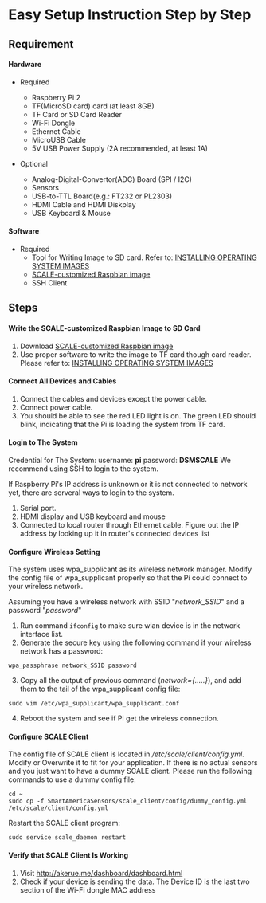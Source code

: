 # Easy Setup Instruction Step by Step    
## Requirement    
#### Hardware  
* Required  
    * Raspberry Pi 2
    * TF(MicroSD card) card (at least 8GB)
    * TF Card or SD Card Reader
    * Wi-Fi Dongle
    * Ethernet Cable
    * MicroUSB Cable
    * 5V USB Power Supply (2A recommended, at least 1A)

* Optional
    * Analog-Digital-Convertor(ADC) Board (SPI / I2C)
    * Sensors
    * USB-to-TTL Board(e.g.: FT232 or PL2303)
    * HDMI Cable and HDMI Diskplay
    * USB Keyboard & Mouse

#### Software
* Required
    * Tool for Writing Image to SD card. Refer to: [INSTALLING OPERATING SYSTEM IMAGES](https://www.raspberrypi.org/documentation/installation/installing-images/README.md)
    * [SCALE-customized Raspbian image](https://onedrive.live.com/redir?resid=DEE587B7CF2B9C26!1145&authkey=!AD1p3MoE2IOZ2lU&ithint=file%2czip)
    * SSH Client

## Steps
#### Write the SCALE-customized Raspbian Image to SD Card
1. Download [SCALE-customized Raspbian image](https://onedrive.live.com/redir?resid=DEE587B7CF2B9C26!1145&authkey=!AD1p3MoE2IOZ2lU&ithint=file%2czip)
2. Use proper software to write the image to TF card though card reader. Please refer to: [INSTALLING OPERATING SYSTEM IMAGES](https://www.raspberrypi.org/documentation/installation/installing-images/README.md)

#### Connect All Devices and Cables
1. Connect the cables and devices except the power cable. 
2. Connect power cable. 
3. You should be able to see the red LED light is on. The green LED should blink, indicating that the Pi is loading the system from TF card.

#### Login to The System
Credential for The System:
username: __pi__
password: __DSMSCALE__
We recommend using SSH to login to the system.

If Raspberry Pi's IP address is unknown or it is not connected to network yet, there are serveral ways to login to the system.

1. Serial port.
2. HDMI display and USB keyboard and mouse
3. Connected to local router through Ethernet cable. Figure out the IP address by looking up it in router's connected devices list

#### Configure Wireless Setting
The system uses wpa\_supplicant as its wireless network manager. Modify the config file of wpa\_supplicant properly so that the Pi could connect to your wireless network.

Assuming you have a wireless network with SSID "*network_SSID*" and a password "*password*"

1. Run command `ifconfig` to make sure wlan device is in the network interface list.
2. Generate the secure key using the following command if your wireless network has a password:
```
wpa_passphrase network_SSID password
```

3. Copy all the output of previous command (*network={.....}*), and add them to the tail of the wpa\_supplicant config file:
```
sudo vim /etc/wpa_supplicant/wpa_supplicant.conf
```
4. Reboot the system and see if Pi get the wireless connection.

#### Configure SCALE Client
The config file of SCALE client is located in _/etc/scale/client/config.yml_. Modify or Overwrite it to fit for your application. If there is no actual sensors and you just want to have a dummy SCALE client. Please run the following commands to use a dummy config file:

```
cd ~
sudo cp -f SmartAmericaSensors/scale_client/config/dummy_config.yml /etc/scale/client/config.yml
```

Restart the SCALE client program:
```
sudo service scale_daemon restart
```


#### Verify that SCALE Client Is Working 
1. Visit http://akerue.me/dashboard/dashboard.html
2. Check if your device is sending the data. The Device ID is the last two section of the Wi-Fi dongle MAC address


